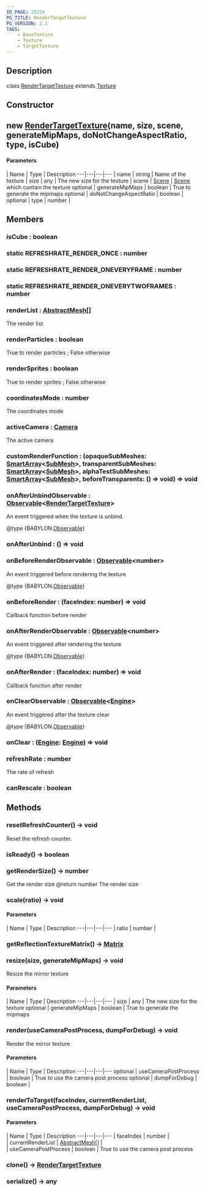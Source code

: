 ```yaml
---
ID_PAGE: 25224
PG_TITLE: RenderTargetTexture
PG_VERSION: 2.1
TAGS:
    - BaseTexture
    - Texture
    - TargetTexture
---
```

## Description

class [RenderTargetTexture](/classes/2.4/RenderTargetTexture) extends [Texture](/classes/2.4/Texture)



## Constructor

## new [RenderTargetTexture](/classes/2.4/RenderTargetTexture)(name, size, scene, generateMipMaps, doNotChangeAspectRatio, type, isCube)



#### Parameters
 | Name | Type | Description
---|---|---|---
 | name | string |    Name of the texture
 | size | any |    The new size for the texture
 | scene | [Scene](/classes/2.4/Scene) |    [Scene](/classes/2.4/Scene) which contain the texture
optional | generateMipMaps | boolean |    True to generate the mipmaps
optional | doNotChangeAspectRatio | boolean |    
optional | type | number |  
## Members

### isCube : boolean



### static REFRESHRATE_RENDER_ONCE : number



### static REFRESHRATE_RENDER_ONEVERYFRAME : number



### static REFRESHRATE_RENDER_ONEVERYTWOFRAMES : number



### renderList : [AbstractMesh](/classes/2.4/AbstractMesh)[]

The render list

### renderParticles : boolean

True to render particles ; False otherwise

### renderSprites : boolean

True to render sprites ; False otherwise

### coordinatesMode : number

The coordinates mode

### activeCamera : [Camera](/classes/2.4/Camera)

The active camera

### customRenderFunction : (opaqueSubMeshes: [SmartArray](/classes/2.4/SmartArray)&lt;[SubMesh](/classes/2.4/SubMesh)&gt;, transparentSubMeshes: [SmartArray](/classes/2.4/SmartArray)&lt;[SubMesh](/classes/2.4/SubMesh)&gt;, alphaTestSubMeshes: [SmartArray](/classes/2.4/SmartArray)&lt;[SubMesh](/classes/2.4/SubMesh)&gt;, beforeTransparents: () =&gt; void) =&gt; void



### onAfterUnbindObservable : [Observable](/classes/2.4/Observable)&lt;[RenderTargetTexture](/classes/2.4/RenderTargetTexture)&gt;

An event triggered when the texture is unbind.

@type {BABYLON.[Observable](/classes/2.4/Observable)}

### onAfterUnbind : () =&gt; void



### onBeforeRenderObservable : [Observable](/classes/2.4/Observable)&lt;number&gt;

An event triggered before rendering the texture

@type {BABYLON.[Observable](/classes/2.4/Observable)}

### onBeforeRender : (faceIndex: number) =&gt; void

Callback function before render

### onAfterRenderObservable : [Observable](/classes/2.4/Observable)&lt;number&gt;

An event triggered after rendering the texture

@type {BABYLON.[Observable](/classes/2.4/Observable)}

### onAfterRender : (faceIndex: number) =&gt; void

Callback function after render

### onClearObservable : [Observable](/classes/2.4/Observable)&lt;[Engine](/classes/2.4/Engine)&gt;

An event triggered after the texture clear

@type {BABYLON.[Observable](/classes/2.4/Observable)}

### onClear : ([Engine](/classes/2.4/Engine): [Engine](/classes/2.4/Engine)) =&gt; void



### refreshRate : number

The rate of refresh

### canRescale : boolean



## Methods

### resetRefreshCounter() &rarr; void

Reset the refresh counter.
### isReady() &rarr; boolean


### getRenderSize() &rarr; number

Get the render size
@return number The render size
### scale(ratio) &rarr; void



#### Parameters
 | Name | Type | Description
---|---|---|---
 | ratio | number |    

### getReflectionTextureMatrix() &rarr; [Matrix](/classes/2.4/Matrix)


### resize(size, generateMipMaps) &rarr; void

Resize the mirror texture

#### Parameters
 | Name | Type | Description
---|---|---|---
 | size | any |    The new size for the texture
optional | generateMipMaps | boolean |    True to generate the mipmaps
### render(useCameraPostProcess, dumpForDebug) &rarr; void

Render the mirror texture

#### Parameters
 | Name | Type | Description
---|---|---|---
optional | useCameraPostProcess | boolean |    True to use the camera post process
optional | dumpForDebug | boolean |    
### renderToTarget(faceIndex, currentRenderList, useCameraPostProcess, dumpForDebug) &rarr; void



#### Parameters
 | Name | Type | Description
---|---|---|---
 | faceIndex | number |  
 | currentRenderList | [AbstractMesh](/classes/2.4/AbstractMesh)[] |  
 | useCameraPostProcess | boolean |    True to use the camera post process
### clone() &rarr; [RenderTargetTexture](/classes/2.4/RenderTargetTexture)


### serialize() &rarr; any


